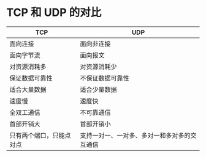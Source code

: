 # TCP 和 UDP 的对比

| TCP | UDP |
| --- | --- |
| 面向连接 | 面向非连接 |
| 面向字节流 | 面向报文 |
| 对资源消耗多 | 对资源消耗少 | 
| 保证数据可靠性 | 不保证数据可靠性 |
| 适合大量数据 | 适合少量数据 |
| 速度慢 | 速度快 |
| 全双工通信 | 不可靠通信 |
| 首部开销大 | 首部开销小 |
| 只有两个端口，只能点对点 | 支持一对一、一对多、多对一和多对多的交互通信 |
